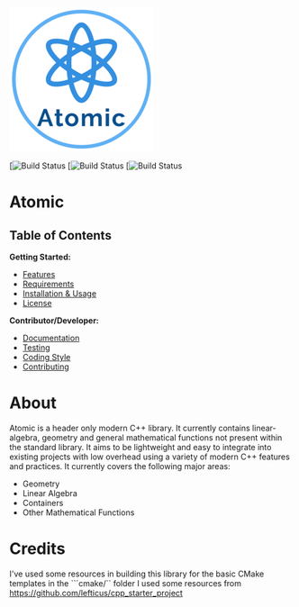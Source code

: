 ![GitHub Logo](https://github.com/james-d12/Atomic/blob/main/other/logo-256.png)

[![Build Status](https://github.com/james-d12/Atomic/actions/workflows/linux.yml/badge.svg)
[![Build Status](https://github.com/james-d12/Atomic/actions/workflows/windows.yml/badge.svg)
[![Build Status](https://github.com/james-d12/Atomic/actions/workflows/macintosh.yml/badge.svg)

# Atomic
## Table of Contents

**Getting Started:**
* [Features](https://github.com/james-d12/Atomic/wiki/Features)
* [Requirements](https://github.com/james-d12/Atomic/wiki/Requirements)
* [Installation & Usage](https://github.com/james-d12/Atomic/wiki/Installation-&-Usage)
* [License](https://github.com/james-d12/Atomic/wiki/License)

**Contributor/Developer:**
* [Documentation](https://james-d12.github.io/Atomic/)
* [Testing](https://github.com/james-d12/Atomic/wiki/Testing)
* [Coding Style](https://github.com/james-d12/Atomic/wiki/Coding-Style)
* [Contributing](https://github.com/james-d12/Atomic/wiki/Contributing)

# **About**
Atomic is a header only modern C++ library. It currently contains linear-algebra, geometry and general mathematical functions not present within the standard library. It aims to be lightweight and easy to integrate into existing projects with low overhead using a variety of modern C++ features and practices. It currently covers the following major areas:

- Geometry
- Linear Algebra
- Containers
- Other Mathematical Functions


# **Credits**
I've used some resources in building this library for the basic CMake templates in the ```cmake/`` folder I used some resources from https://github.com/lefticus/cpp_starter_project